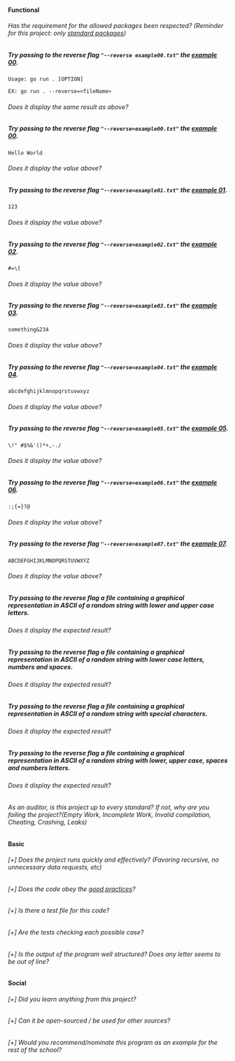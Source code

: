 #### Functional

###### Has the requirement for the allowed packages been respected? (Reminder for this project: only [standard packages](https://golang.org/pkg/))

##### Try passing to the reverse flag `"--reverse example00.txt"` the [example 00](../examples/README.md).

```
Usage: go run . [OPTION]

EX: go run . --reverse=<fileName>
```

###### Does it display the same result as above?

##### Try passing to the reverse flag `"--reverse=example00.txt"` the [example 00](../examples/README.md).

`Hello World`

###### Does it display the value above?

##### Try passing to the reverse flag `"--reverse=example01.txt"` the [example 01](../examples/README.md).

`123`

###### Does it display the value above?

##### Try passing to the reverse flag `"--reverse=example02.txt"` the [example 02](../examples/README.md).

`#=\[`

###### Does it display the value above?

##### Try passing to the reverse flag `"--reverse=example03.txt"` the [example 03](../examples/README.md).

`something&234`

###### Does it display the value above?

##### Try passing to the reverse flag `"--reverse=example04.txt"` the [example 04](../examples/README.md).

`abcdefghijklmnopqrstuvwxyz`

###### Does it display the value above?

##### Try passing to the reverse flag `"--reverse=example05.txt"` the [example 05](../examples/README.md).

`\!" #$%&'()*+,-./`

###### Does it display the value above?

##### Try passing to the reverse flag `"--reverse=example06.txt"` the [example 06](../examples/README.md).

`:;{=}?@`

###### Does it display the value above?

##### Try passing to the reverse flag `"--reverse=example07.txt"` the [example 07](../examples/README.md).

`ABCDEFGHIJKLMNOPQRSTUVWXYZ`

###### Does it display the value above?

##### Try passing to the reverse flag a file containing a graphical representation in ASCII of a random string with lower and upper case letters.

###### Does it display the expected result?

##### Try passing to the reverse flag a file containing a graphical representation in ASCII of a random string with lower case letters, numbers and spaces.

###### Does it display the expected result?

##### Try passing to the reverse flag a file containing a graphical representation in ASCII of a random string with special characters.

###### Does it display the expected result?

##### Try passing to the reverse flag a file containing a graphical representation in ASCII of a random string with lower, upper case, spaces and numbers letters.

###### Does it display the expected result?

###### As an auditor, is this project up to every standard? If not, why are you failing the project?(Empty Work, Incomplete Work, Invalid compilation, Cheating, Crashing, Leaks)

#### Basic

###### [+] Does the project runs quickly and effectively? (Favoring recursive, no unnecessary data requests, etc)

###### [+] Does the code obey the [good practices](../../good-practices/README.md)?

###### [+] Is there a test file for this code?

###### [+] Are the tests checking each possible case?

###### [+] Is the output of the program well structured? Does any letter seems to be out of line?

#### Social

###### [+] Did you learn anything from this project?

###### [+] Can it be open-sourced / be used for other sources?

###### [+] Would you recommend/nominate this program as an example for the rest of the school?
